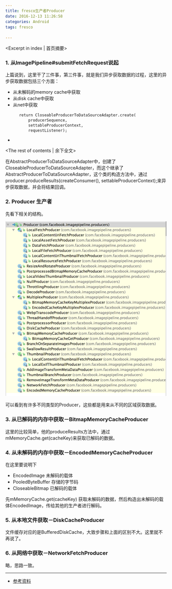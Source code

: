 ```yaml
---
title: fresco生产者Producer
date: 2016-12-13 11:26:58
categories: Android
tags: fresco

---
```

<Excerpt in index | 首页摘要>
### 1. 从ImagePipeline#submitFetchRequest说起

上篇说到，这里干了三件事，第三件事，就是我们异步获取数据的过程，这里的异步获取数据包括三个方面：

* 从未解码的memory cache中获取
* 从disk cache中获取
* 从net中获取

```
      return CloseableProducerToDataSourceAdapter.create(
          producerSequence,
          settableProducerContext,
          requestListener);
```

+ <!-- more -->
<The rest of contents | 余下全文>


在AbstractProducerToDataSourceAdapter中，创建了CloseableProducerToDataSourceAdapter，而这个继承了AbstractProducerToDataSourceAdapter，这个类的构造方法中，通过producer.produceResults(createConsumer(), settableProducerContext);来异步获取数据，并会将结果回调。


### 2. Producer 生产者

先看下相关的结构。

![](/images/fresco/fresco_2.png)

可以看到有许多不同类型的Producer，这些都是用来从不同的区域获取数据。


### 3. 从已解码的内存中获取－BitmapMemoryCacheProducer


这里的比较简单，他的produceResults方法中，通过mMemoryCache.get(cacheKey)来获取已解码的数据。

### 4. 从未解码的内存中获取－EncodedMemoryCacheProducer


在这里要说明下

* EncodedImage 未解码的载体
* PooledByteBuffer 存储的字节码
* CloseableBitmap 已解码的载体


先mMemoryCache.get(cacheKey) 获取未解码的数据，然后构造出未解码的载体EncodedImage，传给其他的生产者进行解码。

### 5. 从本地文件获取－DiskCacheProducer

文件缓存对应的是BufferedDiskCache，大致步骤和上面的区别不大。这里就不再说了。

### 6. 从网络中获取－NetworkFetchProducer

略，思路一致。


_ _ _

* [参考资料](https://github.com/desmond1121/Fresco-Source-Analysis/blob/master/Fresco%E6%BA%90%E7%A0%81%E5%88%86%E6%9E%90(5)%20-%20Producer%E6%B5%81%E6%B0%B4%E7%BA%BF.md)

